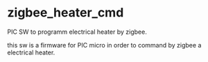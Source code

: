 # zigbee_heater_cmd
PIC SW to programm electrical heater by zigbee.

this sw is a firmware for PIC micro in order to command by zigbee a electrical heater.

